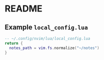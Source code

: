 # README 

## Example `local_config.lua`

```lua
-- ~/.config/nvim/lua/local_config.lua
return {
  notes_path = vim.fs.normalize("~/notes")
}
```
